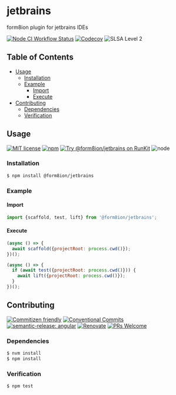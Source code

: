# jetbrains

form8ion plugin for jetbrains IDEs

<!--status-badges start -->

[![Node CI Workflow Status][github-actions-ci-badge]][github-actions-ci-link]
[![Codecov][coverage-badge]][coverage-link]
![SLSA Level 2][slsa-badge]

<!--status-badges end -->

## Table of Contents

* [Usage](#usage)
  * [Installation](#installation)
  * [Example](#example)
    * [Import](#import)
    * [Execute](#execute)
* [Contributing](#contributing)
  * [Dependencies](#dependencies)
  * [Verification](#verification)

## Usage

<!--consumer-badges start -->

[![MIT license][license-badge]][license-link]
[![npm][npm-badge]][npm-link]
[![Try @form8ion/jetbrains on RunKit][runkit-badge]][runkit-link]
![node][node-badge]

<!--consumer-badges end -->

### Installation

```sh
$ npm install @form8ion/jetbrains
```

### Example

#### Import

```javascript
import {scaffold, test, lift} from '@form8ion/jetbrains';
```

#### Execute

```javascript
(async () => {
  await scaffold({projectRoot: process.cwd()});
})();

(async () => {
  if (await test({projectRoot: process.cwd()})) {
    await lift({projectRoot: process.cwd()});
  }
})();
```

## Contributing

<!--contribution-badges start -->

[![Commitizen friendly][commitizen-badge]][commitizen-link]
[![Conventional Commits][commit-convention-badge]][commit-convention-link]
[![semantic-release: angular][semantic-release-badge]][semantic-release-link]
[![Renovate][renovate-badge]][renovate-link]
[![PRs Welcome][PRs-badge]][PRs-link]

<!--contribution-badges end -->

### Dependencies

```sh
$ nvm install
$ npm install
```

### Verification

```sh
$ npm test
```

[commitizen-link]: http://commitizen.github.io/cz-cli/

[commitizen-badge]: https://img.shields.io/badge/commitizen-friendly-brightgreen.svg

[commit-convention-link]: https://conventionalcommits.org

[commit-convention-badge]: https://img.shields.io/badge/Conventional%20Commits-1.0.0-yellow.svg

[semantic-release-link]: https://github.com/semantic-release/semantic-release

[semantic-release-badge]: https://img.shields.io/badge/semantic--release-angular-e10079?logo=semantic-release

[renovate-link]: https://renovatebot.com

[renovate-badge]: https://img.shields.io/badge/renovate-enabled-brightgreen.svg?logo=renovatebot

[PRs-link]: https://makeapullrequest.com

[PRs-badge]: https://img.shields.io/badge/PRs-welcome-brightgreen.svg

[github-actions-ci-link]: https://github.com/form8ion/jetbrains/actions?query=workflow%3A%22Node.js+CI%22+branch%3Amaster

[github-actions-ci-badge]: https://img.shields.io/github/actions/workflow/status/form8ion/jetbrains/node-ci.yml.svg?branch=master&logo=github

[coverage-link]: https://codecov.io/github/form8ion/jetbrains

[coverage-badge]: https://img.shields.io/codecov/c/github/form8ion/jetbrains?logo=codecov

[slsa-badge]: https://slsa.dev/images/gh-badge-level2.svg

[license-link]: LICENSE

[license-badge]: https://img.shields.io/github/license/form8ion/jetbrains.svg

[npm-link]: https://www.npmjs.com/package/@form8ion/jetbrains

[npm-badge]: https://img.shields.io/npm/v/@form8ion/jetbrains?logo=npm

[runkit-link]: https://npm.runkit.com/@form8ion/jetbrains

[runkit-badge]: https://badge.runkitcdn.com/@form8ion/jetbrains.svg

[node-badge]: https://img.shields.io/node/v/@form8ion/jetbrains?logo=node.js
